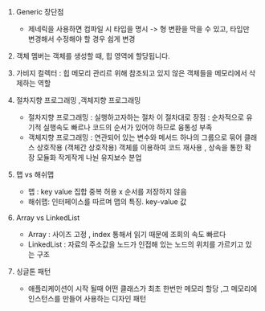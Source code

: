 1. Generic 장단점
    - 제네릭을 사용하면 컴파일 시 타입을 명시 -> 형 변환을 막을 수 있고, 타입만 변경해서 수정해야 할 경우 쉽게 변경 

2. 객체 멤버는 객체를 생성할 때, 힙 영역에 할당됩니다.

3. 가비지 컬렉터 : 힙 메모리 관리르 위해 참조되고 있지 않은 객체들을 메모리에서 삭제하는 역할 

4. 절차지향 프로그래밍 ,객체지향 프로그래밍
    - 절차지향 프로그래밍 : 실행하고자하는 절차 이 절차대로 
        장점 : 순차적으로 유기적 실행속도 빠르나 코드의 순서가 있어야 하므로 융통성 부족
    - 객체지향 프로그래밍 : 연관되어 있는 변수와 메서드 하나의 그룹으로 묶어 클래스 상호작용 (객체간 상호작용)
        객체를 이용하여 코드 재사용 , 상속을 통한 확장 
        모듈화 작게작게 나눤 유지보수 분업 

5. 맵 vs 해쉬맵
    - 맵 : key value 집합 중복 허용 x 순서를 저장하지 않음
    - 해쉬맵: 인터페이스를 따르며 맵의 특징. key-value 값

6. Array vs LinkedList
    - Array : 사이즈 고정 , index 통해서 읽기 때문에 조회의 속도 빠르다 
    - LinkedList : 자료의 주소값을 노드가 인접해 있는 노드의 위치를 가르키고 있는 구조 
7. 싱글톤 패턴
    - 애플리케이션이 시작 될때 어떤 클래스가 최초 한번만 메모리 할당 ,그 메모리에 인스턴스를 만들어 사용하는 디자인 패턴 
